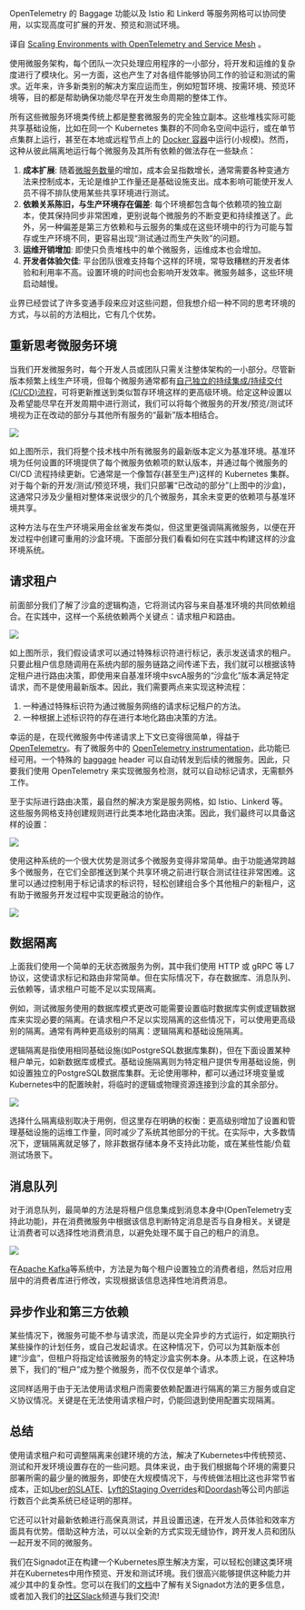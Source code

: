 <!--
# 使用 OpenTelemetry 和服务网格扩展环境
https://cdn.thenewstack.io/media/2023/10/14731552-clilmbing-1024x487.jpg
Featued image for: Scaling Environments with OpenTelemetry and Service Mesh
Feature image from Pakorn Khantiyaporn on Shutterstock.
 -->

OpenTelemetry 的 Baggage 功能以及 Istio 和 Linkerd 等服务网格可以协同使用，以实现高度可扩展的开发、预览和测试环境。

译自 [Scaling Environments with OpenTelemetry and Service Mesh](https://thenewstack.io/scaling-environments-with-opentelemetry-and-service-mesh/) 。

使用微服务架构，每个团队一次只处理应用程序的一小部分，将开发和运维的复杂度进行了模块化。另一方面，这也产生了对各组件能够协同工作的验证和测试的需求。近年来，许多新类别的解决方案应运而生，例如短暂环境、按需环境、预览环境等，目的都是帮助确保功能尽早在开发生命周期的整体工作。

所有这些微服务环境类传统上都是整套微服务的完全独立副本。这些堆栈实际可能共享基础设施，比如在同一个 Kubernetes 集群的不同命名空间中运行，或在单节点集群上运行，甚至在本地或远程节点上的 [Docker 容器](https://thenewstack.io/docker-at-10-3-things-we-got-right-3-things-we-got-wrong/)中运行(小规模)。然而，这种从彼此隔离地运行每个微服务及其所有依赖的做法存在一些缺点：

1. **成本扩展**: 随着[微服务数量](https://thenewstack.io/microservices/)的增加，成本会呈指数增长，通常需要各种变通方法来控制成本，无论是维护工作量还是基础设施支出。成本影响可能使开发人员不得不排队使用某些共享环境进行测试。
2. **依赖关系陈旧，与生产环境存在偏差**: 每个环境都包含每个依赖项的独立副本，使其保持同步非常困难，更别说每个微服务的不断变更和持续推送了。此外，另一种偏差是第三方依赖和与云服务的集成在这些环境中的行为可能与暂存或生产环境不同，更容易出现“测试通过而生产失败”的问题。
3. **运维开销增加**: 即使只负责堆栈中的单个微服务，运维成本也会增加。
4. **开发者体验欠佳**: 平台团队很难支持每个这样的环境，常导致糟糕的开发者体验和利用率不高。设置环境的时间也会影响开发效率。微服务越多，这些环境启动越慢。

业界已经尝试了许多变通手段来应对这些问题，但我想介绍一种不同的思考环境的方式，与以前的方法相比，它有几个优势。

## 重新思考微服务环境

当我们开发微服务时，每个开发人员或团队只需关注整体架构的一小部分。尽管新版本频繁上线生产环境，但每个微服务通常都有[自己独立的持续集成/持续交付(CI/CD)流程](https://thenewstack.io/ci-cd/)，可将更新推送到类似暂存环境这样的更高级环境。给定这种设置以及希望能尽早在开发周期中进行测试，我们可以将每个微服务的开发/预览/测试环境视为正在改动的部分与其他所有服务的“最新”版本相结合。

![](https://cdn.thenewstack.io/media/2023/10/37da1fed-image1a.png)

如上图所示，我们将整个技术栈中所有微服务的最新版本定义为基准环境。基准环境为任何设置的环境提供了每个微服务依赖项的默认版本，并通过每个微服务的 CI/CD 流程持续更新。它通常是一个像暂存(甚至生产)这样的 Kubernetes 集群。对于每个新的开发/测试/预览环境，我们只部署“已改动的部分”(上图中的沙盒)，这通常只涉及少量相对整体来说很少的几个微服务，其余未变更的依赖项与基准环境共享。

这种方法与在生产环境采用金丝雀发布类似，但这里更强调隔离微服务，以便在开发过程中创建可重用的沙盒环境。下面部分我们看看如何在实践中构建这样的沙盒环境系统。

## 请求租户

前面部分我们了解了沙盒的逻辑构造，它将测试内容与来自基准环境的共同依赖组合。在实践中，这样一个系统依赖两个关键点：请求租户和路由。

![](https://cdn.thenewstack.io/media/2023/10/1172c8e7-image2ab.jpg)

如上图所示，我们假设请求可以通过特殊标识符进行标记，表示发送请求的租户。只要此租户信息随调用在系统内部的服务链路之间传递下去，我们就可以根据该特定租户进行路由决策，即使用来自基准环境中svcA服务的“沙盒化”版本满足特定请求，而不是使用最新版本。因此，我们需要两点来实现这种流程：

1. 一种通过特殊标识符为通过微服务网络的请求标记租户的方法。
2. 一种根据上述标识符的存在进行本地化路由决策的方法。

幸运的是，在现代微服务中传递请求上下文已变得很简单，得益于 [OpenTelemetry](https://opentelemetry.io/)。有了微服务中的 [OpenTelemetry instrumentation](https://thenewstack.io/opentelemetry-in-go-its-all-about-context/)，此功能已经可用。一个特殊的 [baggage](https://opentelemetry.io/docs/concepts/signals/baggage/) header 可以自动转发到后续的微服务。因此，只要我们使用 OpenTelemetry 来实现微服务检测，就可以自动标记请求，无需额外工作。

至于实际进行路由决策，最自然的解决方案是服务网格，如 Istio、Linkerd 等。这些服务网格支持创建规则进行此类本地化路由决策。因此，我们最终可以具备这样的设置：

![](https://cdn.thenewstack.io/media/2023/10/9ba2dd1f-image3a.png)

使用这种系统的一个很大优势是测试多个微服务变得非常简单。由于功能通常跨越多个微服务，在它们全部推送到某个共享环境之前进行联合测试往往非常困难。这里可以通过控制用于标记请求的标识符，轻松创建组合多个其他租户的新租户，这有助于微服务开发过程中实现更融洽的协作。

![](https://cdn.thenewstack.io/media/2023/10/8d8125be-image4.png)

## 数据隔离

上面我们使用一个简单的无状态微服务为例，其中我们使用 HTTP 或 gRPC 等 L7 协议，这使请求标记和路由非常简单。但在实际情况下，存在数据库、消息队列、云依赖等，请求租户可能不足以实现隔离。

例如，测试微服务使用的数据库模式更改可能需要设置临时数据库实例或逻辑数据库来实现必要的隔离。在请求租户不足以实现隔离的这些情况下，可以使用更高级别的隔离。通常有两种更高级别的隔离：逻辑隔离和基础设施隔离。

逻辑隔离是指使用相同基础设施(如PostgreSQL数据库集群)，但在下面设置某种租户单元，如新数据库或模式。基础设施隔离则为特定租户提供专用基础设施，例如设置独立的PostgreSQL数据库集群。无论使用哪种，都可以通过环境变量或Kubernetes中的配置映射，将临时的逻辑或物理资源连接到沙盒的其余部分。

![](https://cdn.thenewstack.io/media/2023/10/fe9805c9-image5.png)

选择什么隔离级别取决于用例，但这里存在明确的权衡：更高级别增加了设置和管理基础设施的运维工作量，同时减少了系统其他部分的干扰。在实际中，大多数情况下，逻辑隔离就足够了，除非数据存储本身不支持此功能，或在某些性能/负载测试场景下。

## 消息队列

对于消息队列，最简单的方法是将租户信息集成到消息本身中(OpenTelemetry支持此功能)，并在消费微服务中根据该信息判断特定消息是否与自身相关。关键是让消费者可以选择性地消费消息，以避免处理不属于自己的租户的消息。

![](https://cdn.thenewstack.io/media/2023/10/14f80399-image6b.png)

在[Apache Kafka](https://thenewstack.io/apache-kafka-primer/)等系统中，方法是为每个租户设置独立的消费者组，然后对应用层中的消费者库进行修改，实现根据该信息选择性地消费消息。

## 异步作业和第三方依赖

某些情况下，微服务可能不参与请求流，而是以完全异步的方式运行，如定期执行某些操作的计划任务，或自己发起请求。在这种情况下，仍可以为其新版本创建“沙盒”，但租户将指定给该微服务的特定沙盒实例本身。从本质上说，在这种场景下，我们的“租户”成为整个微服务，而不仅仅是单个请求。

这同样适用于由于无法使用请求租户而需要依赖配置进行隔离的第三方服务或自定义协议情况。关键是在无法使用请求租户时，仍能回退到使用配置实现隔离。

## 总结

使用请求租户和可调整隔离来创建环境的方法，解决了Kubernetes中传统预览、测试和开发环境设置存在的一些问题。具体来说，由于我们根据每个环境的需要只部署所需的最少量的微服务，即使在大规模情况下，与传统做法相比这也非常节省成本，正如[Uber的SLATE](https://www.uber.com/blog/simplifying-developer-testing-through-slate/)、[Lyft的Staging Overrides](https://eng.lyft.com/scaling-productivity-on-microservices-at-lyft-part-3-extending-our-envoy-mesh-with-staging-fdaafafca82f)和[Doordash](https://doordash.engineering/2022/06/23/fast-feedback-loop-for-kubernetes-product-development-in-a-production-environment/)等公司内部运行数百个此类系统已经证明的那样。

它还可以针对最新依赖进行高保真测试，并且设置迅速，在开发人员体验和效率方面具有优势。借助这种方法，可以以全新的方式实现无缝协作，跨开发人员和团队一起开发不同的微服务。

我们在Signadot正在构建一个Kubernetes原生解决方案，可以轻松创建这类环境并在Kubernetes中用作预览、开发和测试环境。我们很高兴能够提供这种能力并减少其中的复杂性。您可以在我们的[文档](https://www.signadot.com/docs/overview)中了解有关Signadot方法的更多信息，或者加入我们的[社区Slack](https://join.slack.com/t/signadotcommunity/shared_invite/zt-1estxm8pv-qfiaNfiFFCaW~eUlXsVoEQ)频道与我们交流!